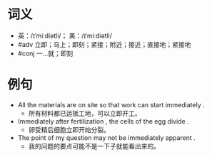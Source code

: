 # 词义
- 英：/ɪˈmiːdiətli/； 美：/ɪˈmiːdiətli/
- #adv 立即；马上；即刻；紧接；附近；接近；直接地；紧接地
- #conj 一…就；即刻
# 例句
- All the materials are on site so that work can start immediately .
	- 所有材料都已运抵工地，可以立即开工。
- Immediately after fertilization , the cells of the egg divide .
	- 卵受精后细胞立即开始分裂。
- The point of my question may not be immediately apparent .
	- 我的问题的要点可能不是一下子就能看出来的。
